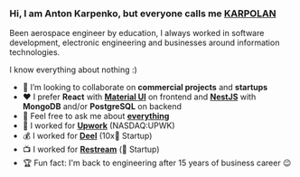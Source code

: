 ### Hi, I am Anton Karpenko, but everyone calls me [KARPOLAN](https://karpolan.com)

Been aerospace engineer by education, I always worked in software development, electronic engineering and businesses around information technologies.

I know everything about nothing :)

- :mag_right: I’m looking to collaborate on **commercial projects** and **startups**
- :heart: I prefer **React** with **[Material UI](https://mui.com/)** on frontend and **[NestJS](https://nestjs.com/)** with **MongoDB** and/or **PostgreSQL** on backend 
- 💬 Feel free to ask me about **[everything](https://www.patreon.com/karpolan)**
- :green_book: I worked for **[Upwork](https://www.upwork.com/freelancers/~0105ffc44daf0cea49)** (NASDAQ:UPWK)
- :moneybag: I worked for **[Deel](https://bit.ly/karpolan-deel)** (10x:unicorn: Startup)
- :tv: I worked for **[Restream](https://bit.ly/restream-karpolan)** (:unicorn: Startup)
- :trophy: Fun fact: I'm back to engineering after 15 years of business career :wink:
